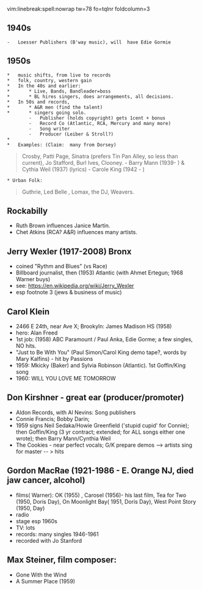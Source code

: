 vim:linebreak:spell:nowrap tw=78 fo=tqlnr foldcolumn=3 

<!--

!pandoc % -f markdown -t pdf -H ~/dotfiles/tex/geometry.tex -o - | zathura -
-->


##  1940s
    -   Loesser Publishers (B'way music), will  have Edie Gormie

##  1950s

 	*	music shifts, from live to records
 	*	folk, country, western gain
 	*	In the 40s and earlier:
 	*		* Live, Bands, Bandleader=boss
 	*		* BL hires singers, does arrangements, all decisions.
 	*	In 50s and records,
 	*		* A&R men (find the talent)
 	*		* singers going solo.
            -   Publisher (holds copyright) gets 1cent + bonus
            -   Record Co (Atlantic, RCA, Mercury and many more)
            -   Song writer
            -   Producer (Leiber & Stroll?)
 	*
 	*	Examples: (Claim:  many from Dorsey)
>	Crosby, Patti Page, Sinatra (prefers Tin Pan Alley, so less than current),
> Jo Stafford, Burl Ives, Clooney.
    -   Barry Mann (1939- ) & Cythia Weil (1937) (lyrics)
    -   Carole King (1942 - )

 	* Urban Folk:
> Guthrie, Led Belle , Lomax, the DJ, Weavers.


## Rockabilly
-	Ruth Brown influences Janice Martin.
-	Chet Atkins (RCA?  A&R) influences many artists.

## Jerry Wexler (1917-2008) Bronx
-	coined "Rythm and Blues" (vs Race)
-	Billboard journalist, then (1953) Atlantic (with Ahmet Ertegun; 1968 Warner buys)
- see:  https://en.wikipedia.org/wiki/Jerry_Wexler
- esp footnote 3 (jews & business of music)

## Carol Klein
-	2466 E 24th, near Ave X; Brookyln:    James Madison HS (1958)
- hero:  Alan Freed
- 1st job: (1958)  ABC Paramount / Paul Anka, Edie Gorme;  a few singles, NO hits.
- "Just to Be With You" (Paul Simon/Carol King demo tape?, words by Mary Kalfins) - hit by Passions
- 1959:  Mkicky (Baker) and Sylvia Robinson (Atlantic).  1st Goffin/King song
- 1960: WILL YOU LOVE ME TOMORROW

## Don Kirshner - great ear (producer/promoter)
*	Aldon  Records, with Al Nevins:   Song publishers
*	Connie Francis;   Bobby Darin; 
*	1959 signs Neil Sedaka/Howie Greenfield ('stupid cupid' for Connie);   then Goffin/King (3 yr contract;
extended; for ALL songs either one wrote); then Barry Mann/Cynthia Weil
* The Cookies - near perfect vocals;   G/K prepare demos --> artists sing for master -- > hits

## Gordon MacRae (1921-1986 - E. Orange NJ, died jaw cancer, alcohol)
-	films( Warner): OK (1955) , Carosel (1956)- his last film, Tea for Two (1950, Doris
Day), On Moonlight Bay( 1951, Doris Day), West Point Story (1950, Day)
- radio
- stage esp 1960s
- TV:  lots
- records: many singles 1946-1961
-	recorded with Jo Stanford


## Max Steiner, film composer:
- Gone With the Wind
- A Summer Place (1959)
